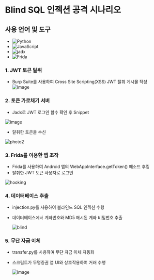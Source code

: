 # Blind SQL 인젝션 공격 시나리오

## 사용 언어 및 도구

- ![Python](https://img.shields.io/badge/python-3.8%2B-blue)
- ![JavaScript](https://img.shields.io/badge/javascript-ES6%2B-yellow)
- ![jadx](https://img.shields.io/badge/jadx-v1.4.4-blue)
- ![Frida](https://img.shields.io/badge/frida-15.1.16-green)


### 1. JWT 토큰 탈취

  - Burp Suite를 사용하여 Cross Site Scripting(XSS) JWT 탈취 게시물 작성
![image](https://github.com/user-attachments/assets/e01742f5-1212-4843-b5a6-2824940f42ad)

  
### 2. 토큰 가로채기 서버
- Jadx로 JWT 로그인 함수 확인 후 Snippet
  
![image](https://github.com/user-attachments/assets/d0796cde-83b2-4376-b134-45ad8549087e)
- 탈취한 토큰을 수신

![photo2](https://github.com/user-attachments/assets/88e8947d-c3ba-4d3c-b1a8-f92c1b1cda91)

### 3. Frida를 이용한 앱 조작
- Frida를 사용하여 Android 앱의 WebAppInterface.getToken() 메소드 후킹
- 탈취한 JWT 토큰 사용자로 로그인

![hooking](https://github.com/user-attachments/assets/1068eae3-00fa-4648-9c36-f9f4c69fd756)

### 4. 데이터베이스 추출
- injection.py를 사용하여 블라인드 SQL 인젝션 수행
- 데이터베이스에서 계좌번호와 MD5 해시된 계좌 비밀번호 추출

  ![blind](https://github.com/user-attachments/assets/b829e596-799b-4e0b-8bb9-c1404c7aee0a)

### 5. 무단 자금 이체
- transfer.py를 사용하여 무단 자금 이체 자동화
- 스크립트가 무명증권 앱 UI와 상호작용하여 거래 수행

  ![image](https://github.com/user-attachments/assets/7a6c34c5-cbd8-4370-a914-710573dfeb1e)

  
